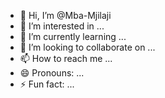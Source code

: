 - 👋 Hi, I’m @Mba-Mjilaji
- 👀 I’m interested in ...
- 🌱 I’m currently learning ...
- 💞️ I’m looking to collaborate on ...
- 📫 How to reach me ...
- 😄 Pronouns: ...
- ⚡ Fun fact: ...

<!---
Mba-Mjilaji/Mba-Mjilaji is a ✨ special ✨ repository because its `README.md` (this file) appears on your GitHub profile.
You can click the Preview link to take a look at your changes.
--->
